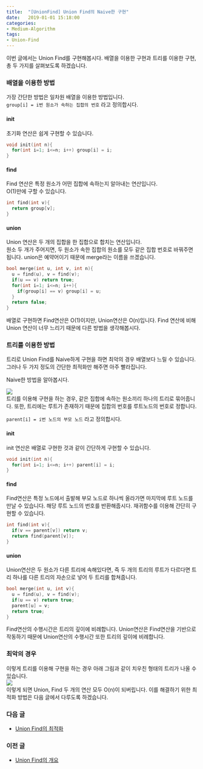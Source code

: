```yaml
---
title:  "[UnionFind] Union Find의 Naive한 구현"
date:   2019-01-01 15:18:00
categories:
- Medium-Algorithm
tags:
- Union-Find
---
```


이번 글에서는 Union Find를 구현해봅시다. 배열을 이용한 구현과 트리를 이용한 구현, 총 두 가지를 살펴보도록 하겠습니다.

### 배열을 이용한 방법
가장 간단한 방법은 일차원 배열을 이용한 방법입니다.<br>
`group[i] = i번 원소가 속하는 집합의 번호` 라고 정의합시다.

#### init
초기화 연산은 쉽게 구현할 수 있습니다.
```cpp
void init(int n){
  for(int i=1; i<=n; i++) group[i] = i;
}
```

#### find
Find 연산은 특정 원소가 어떤 집합에 속하는지 알아내는 연산입니다.<br>
O(1)만에 구할 수 있습니다.
```cpp
int find(int v){
  return group[v];
}
```

#### union
Union 연산은 두 개의 집합을 한 집합으로 합치는 연산입니다.<br>
원소 두 개가 주어지면, 두 원소가 속한 집합의 원소를 모두 같은 집합 번호로 바꿔주면 됩니다. union은 예약어이기 때문에 merge라는 이름을 쓰겠습니다.
```cpp
bool merge(int u, int v, int n){
  u = find(u), v = find(v);
  if(u == v) return true;
  for(int i=1; i<=n; i++){
    if(group[i] == v) group[i] = u;
  }
  return false;
}
```

배열로 구현하면 Find연산은 O(1)이지만, Union연산은 O(n)입니다. Find 연산에 비해 Union 연산이 너무 느리기 때문에 다른 방법을 생각해봅시다.

### 트리를 이용한 방법
트리로 Union Find를 Naive하게 구현을 하면 최악의 경우 배열보다 느릴 수 있습니다. 그러나 두 가지 정도의 간단한 최적화만 해주면 아주 빨라집니다.

Naive한 방법을 알아봅시다.

<img src = "https://i.imgur.com/V0nRfua.png"><br>
트리를 이용해 구현을 하는 경우, 같은 집합에 속하는 원소끼리 하나의 트리로 묶어줍니다. 또한, 트리에는 루트가 존재하기 때문에 집합의 번호를 루트노드의 번호로 정합니다.

`parent[i] = i번 노드의 부모 노드` 라고 정의합시다.

#### init
init 연산은 배열로 구현한 것과 같이 간단하게 구현할 수 있습니다.
```cpp
void init(int n){
  for(int i=1; i<=n; i++) parent[i] = i;
}
```

#### find
Find연산은 특정 노드에서 출발해 부모 노드로 하나씩 올라가면 마지막에 루트 노드를 만날 수 있습니다. 해당 루트 노드의 번호를 반환해줍시다. 재귀함수를 이용해 간단히 구현할 수 있습니다.
```cpp
int find(int v){
  if(v == parent[v]) return v;
  return find(parent[v]);
}
```

#### union
Union연산은 두 원소가 다른 트리에 속해있다면, 즉 두 개의 트리의 루트가 다르다면 트리 하나를 다른 트리의 자손으로 넣어 두 트리를 합쳐줍니다.
```cpp
bool merge(int u, int v){
  u = find(u), v = find(v);
  if(u == v) return true;
  parent[u] = v;
  return true;
}
```

Find연산의 수행시간은 트리의 깊이에 비례합니다. Union연산은 Find연산을 기반으로 작동하기 때문에 Union연산의 수행시간 또한 트리의 깊이에 비례합니다.

### 최악의 경우
이렇게 트리를 이용해 구현을 하는 경우 아래 그림과 같이 치우친 형태의 트리가 나올 수 있습니다.<br>
<img src = "https://i.imgur.com/qM3m2t2.png"><br>
이렇게 되면 Union, Find 두 개의 연산 모두 O(n)이 되버립니다. 이를 해결하기 위한 최적화 방법은 다음 글에서 다루도록 하겠습니다.

### 다음 글
* [Union Find의 최적화](/medium-algorithm/2019/01/01/UnionFind3/)

### 이전 글
* [Union Find의 개요](/medium-algorithm/2019/01/01/UnionFind1/)
